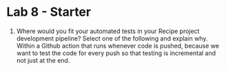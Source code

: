 # Lab 8 - Starter
1) Where would you fit your automated tests in your Recipe project development pipeline? Select one of the following and explain why.  
Within a Github action that runs whenever code is pushed, because we want to test the code for every push so that testing is incremental and not just at the end.
